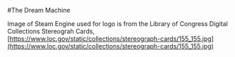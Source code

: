
#The Dream Machine

Image of Steam Engine used for logo is from the Library of Congress Digital Collections Stereograh Cards,  [https://www.loc.gov/static/collections/stereograph-cards/155_155.jpg](https://www.loc.gov/static/collections/stereograph-cards/155_155.jpg)
